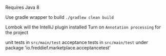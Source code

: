 Requires Java 8

Use gradle wrapper to build `./gradlew clean build`

Lombok will the IntelliJ plugin installed
Turn on `Annotation processing` for the project

unit tests in `src/main/test`
acceptance tests in `src/main/test` under package 'io.freddief.marketplace.acceptancetest'
